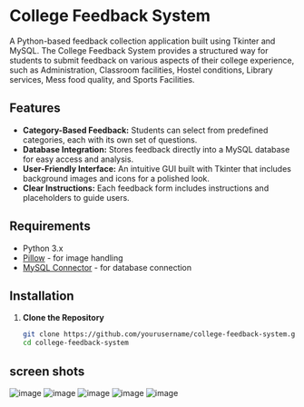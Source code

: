 # College Feedback System

A Python-based feedback collection application built using Tkinter and MySQL. The College Feedback System provides a structured way for students to submit feedback on various aspects of their college experience, such as Administration, Classroom facilities, Hostel conditions, Library services, Mess food quality, and Sports Facilities.

## Features
- **Category-Based Feedback:** Students can select from predefined categories, each with its own set of questions.
- **Database Integration:** Stores feedback directly into a MySQL database for easy access and analysis.
- **User-Friendly Interface:** An intuitive GUI built with Tkinter that includes background images and icons for a polished look.
- **Clear Instructions:** Each feedback form includes instructions and placeholders to guide users.

## Requirements
- Python 3.x
- [Pillow](https://pillow.readthedocs.io/en/stable/) - for image handling
- [MySQL Connector](https://dev.mysql.com/doc/connector-python/en/) - for database connection

## Installation

1. **Clone the Repository**
   ```bash
   git clone https://github.com/yourusername/college-feedback-system.git
   cd college-feedback-system

## screen shots
![image](https://github.com/user-attachments/assets/17316656-37b7-4517-ada1-1b3dd9a98482)
![image](https://github.com/user-attachments/assets/20f5b1ed-6325-45fe-8e05-72b1f425254c)
![image](https://github.com/user-attachments/assets/4cbc8613-dde6-4b7e-9784-a637462d8ea7)
![image](https://github.com/user-attachments/assets/449a04a6-25ce-4a22-985e-36a2f0f0d260)
![image](https://github.com/user-attachments/assets/725772fa-b2b0-429d-97a0-a919e56a2557)
